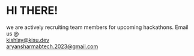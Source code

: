   # HI THERE!
we are actively recruiting team members for upcoming hackathons. 
Email us @   
kishlay@kisu.dev  
aryansharmabtech.2023@gmail.com
